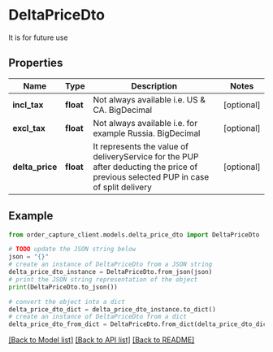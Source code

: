 # DeltaPriceDto

It is for future use

## Properties

Name | Type | Description | Notes
------------ | ------------- | ------------- | -------------
**incl_tax** | **float** | Not always available i.e. US &amp; CA. BigDecimal | [optional] 
**excl_tax** | **float** | Not always available i.e. for example Russia. BigDecimal | [optional] 
**delta_price** | **float** | It represents the value of deliveryService for the PUP after deducting the price of previous selected PUP in case of split delivery | [optional] 

## Example

```python
from order_capture_client.models.delta_price_dto import DeltaPriceDto

# TODO update the JSON string below
json = "{}"
# create an instance of DeltaPriceDto from a JSON string
delta_price_dto_instance = DeltaPriceDto.from_json(json)
# print the JSON string representation of the object
print(DeltaPriceDto.to_json())

# convert the object into a dict
delta_price_dto_dict = delta_price_dto_instance.to_dict()
# create an instance of DeltaPriceDto from a dict
delta_price_dto_from_dict = DeltaPriceDto.from_dict(delta_price_dto_dict)
```
[[Back to Model list]](../README.md#documentation-for-models) [[Back to API list]](../README.md#documentation-for-api-endpoints) [[Back to README]](../README.md)



